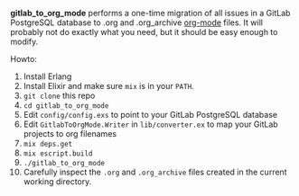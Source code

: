 **gitlab_to_org_mode** performs a one-time migration of all issues in a GitLab
PostgreSQL database to .org and .org_archive [org-mode](http://orgmode.org/) files.
It will probably not do exactly what you need, but it should be easy enough to
modify.

Howto:

1. Install Erlang
1. Install Elixir and make sure `mix` is in your `PATH`.
1. `git clone` this repo
1. `cd gitlab_to_org_mode`
1. Edit `config/config.exs` to point to your GitLab PostgreSQL database
1. Edit `GitlabToOrgMode.Writer` in `lib/converter.ex` to map your GitLab projects to org filenames
1. `mix deps.get`
1. `mix escript.build`
1. `./gitlab_to_org_mode`
1. Carefully inspect the `.org` and `.org_archive` files created in the current working directory.
